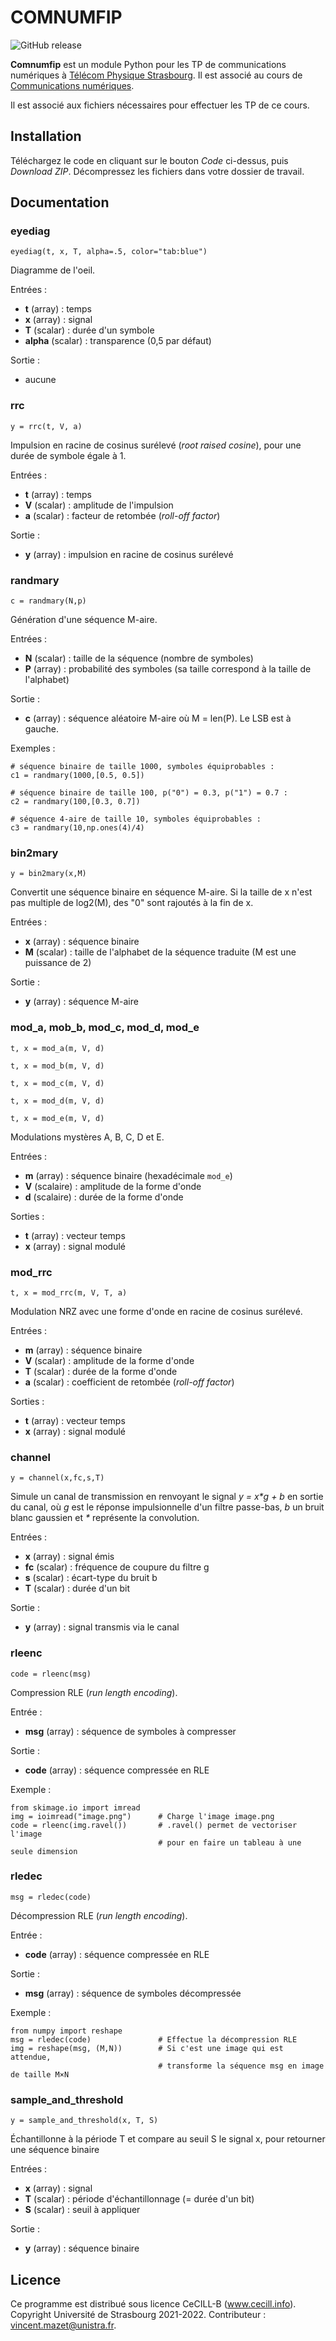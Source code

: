 # COMNUMFIP

![GitHub release](https://img.shields.io/github/v/release/vincmazet/comnumfip)


**Comnumfip** est un module Python pour les TP de communications numériques
à [Télécom Physique Strasbourg](http://www.telecom-physique.fr/).
Il est associé au cours de [Communications numériques](https://vincmazet.github.io/comnum/).

Il est associé aux fichiers nécessaires pour effectuer les TP de ce cours.


## Installation

Téléchargez le code en cliquant sur le bouton _Code_ ci-dessus, puis _Download ZIP_.
Décompressez les fichiers dans votre dossier de travail.


## Documentation


### eyediag

`eyediag(t, x, T, alpha=.5, color="tab:blue")`

Diagramme de l'oeil.

Entrées :
* **t** (array) : temps
* **x** (array) : signal
* **T** (scalar) : durée d'un symbole
* **alpha** (scalar) : transparence (0,5 par défaut)

Sortie :
* aucune


### rrc

`y = rrc(t, V, a)`
    
Impulsion en racine de cosinus surélevé (_root raised cosine_),
pour une durée de symbole égale à 1.

Entrées :
* **t** (array)  : temps
* **V** (scalar) : amplitude de l'impulsion
* **a** (scalar) : facteur de retombée (_roll-off factor_)
    
Sortie :
* **y** (array) : impulsion en racine de cosinus surélevé


### randmary

`c = randmary(N,p)`

Génération d'une séquence M-aire.

Entrées :
* **N** (scalar) : taille de la séquence (nombre de symboles)
* **P** (array)   : probabilité des symboles (sa taille correspond à la taille de l'alphabet)

Sortie :
* **c** (array) : séquence aléatoire M-aire où M = len(P). Le LSB est à gauche.

Exemples :

```
# séquence binaire de taille 1000, symboles équiprobables :
c1 = randmary(1000,[0.5, 0.5])

# séquence binaire de taille 100, p("0") = 0.3, p("1") = 0.7 :
c2 = randmary(100,[0.3, 0.7])

# séquence 4-aire de taille 10, symboles équiprobables :
c3 = randmary(10,np.ones(4)/4)
```


### bin2mary

`y = bin2mary(x,M)`

Convertit une séquence binaire en séquence M-aire.
Si la taille de x n'est pas multiple de log2(M), des "0" sont rajoutés à la fin de x.

Entrées :
* **x** (array)  : séquence binaire
* **M** (scalar) : taille de l'alphabet de la séquence traduite (M est une puissance de 2)
    
Sortie :
* **y** (array) : séquence M-aire



### mod_a, mob_b, mod_c, mod_d, mod_e

`t, x = mod_a(m, V, d)`

`t, x = mod_b(m, V, d)`

`t, x = mod_c(m, V, d)`

`t, x = mod_d(m, V, d)`

`t, x = mod_e(m, V, d)`

Modulations mystères A, B, C, D et E.

Entrées :
* **m** (array)    : séquence binaire (hexadécimale `mod_e`)
* **V** (scalaire) : amplitude de la forme d'onde
* **d** (scalaire) : durée de la forme d'onde
    
Sorties :
* **t** (array) : vecteur temps
* **x** (array) : signal modulé


### mod_rrc

`t, x = mod_rrc(m, V, T, a)`

Modulation NRZ avec une forme d'onde en racine de cosinus surélevé.

Entrées :
* **m** (array)  : séquence binaire
* **V** (scalar) : amplitude de la forme d'onde
* **T** (scalar) : durée de la forme d'onde
* **a** (scalar) : coefficient de retombée (_roll-off factor_)
    
Sorties :
* **t** (array) : vecteur temps
* **x** (array) : signal modulé


### channel

`y = channel(x,fc,s,T)`
    
Simule un canal de transmission en renvoyant le signal _y = x*g + b_ en sortie du canal,
où _g_ est le réponse impulsionnelle d'un filtre passe-bas, _b_ un bruit blanc gaussien et _*_ représente la convolution.

Entrées :
* **x** (array)   : signal émis
* **fc** (scalar) : fréquence de coupure du filtre g
* **s** (scalar)  : écart-type du bruit b
* **T** (scalar)  : durée d'un bit

Sortie :
* **y** (array) : signal transmis via le canal


### rleenc

`code = rleenc(msg)`

Compression RLE (_run length encoding_).

Entrée :
* **msg** (array) : séquence de symboles à compresser

Sortie :
* **code** (array) : séquence compressée en RLE

Exemple :

```
from skimage.io import imread
img = ioimread("image.png")      # Charge l'image image.png
code = rleenc(img.ravel())       # .ravel() permet de vectoriser l'image
                                 # pour en faire un tableau à une seule dimension
```

### rledec

`msg = rledec(code)`

Décompression RLE (_run length encoding_).

Entrée :
* **code** (array) : séquence compressée en RLE

Sortie :
* **msg** (array) : séquence de symboles décompressée

Exemple :

```
from numpy import reshape
msg = rledec(code)               # Effectue la décompression RLE
img = reshape(msg, (M,N))        # Si c'est une image qui est attendue,
                                 # transforme la séquence msg en image de taille M×N
```

### sample_and_threshold

`y = sample_and_threshold(x, T, S)`

Échantillonne à la période T et compare au seuil S le signal x, pour retourner une séquence binaire

Entrées :
* **x** (array)  : signal
* **T** (scalar) : période d'échantillonnage (= durée d'un bit)
* **S** (scalar) : seuil à appliquer

Sortie :
* **y** (array) : séquence binaire


## Licence

Ce programme est distribué sous licence CeCILL-B (www.cecill.info).
Copyright Université de Strasbourg 2021-2022.
Contributeur : vincent.mazet@unistra.fr.
